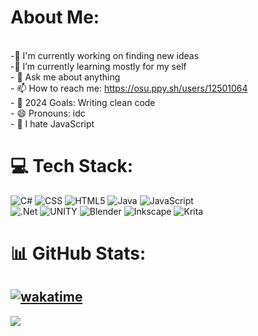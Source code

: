 # About Me:
<br>-🔭 I'm currently working on finding new ideas<br>-🌱 I’m currently learning mostly for my self<br>- 💬 Ask me about anything<br>- 📫 How to reach me: https://osu.ppy.sh/users/12501064<br>- 🥅 2024 Goals: Writing clean code<br>- 😄 Pronouns: idc<br>- 💫 I hate JavaScript


# 💻 Tech Stack:
![C#](https://img.shields.io/badge/c%23-%23239120.svg?style=flat&logo=c-sharp&logoColor=white) ![CSS](https://img.shields.io/badge/css3-%231572B6.svg?style=flat&logo=css3&logoColor=white) ![HTML5](https://img.shields.io/badge/html5-%23E34F26.svg?style=flat&logo=html5&logoColor=white) ![Java](https://img.shields.io/badge/java-%23ED8B00.svg?style=flat&logo=java&logoColor=white) ![JavaScript](https://img.shields.io/badge/javascript-%23323330.svg?style=flat&logo=javascript&logoColor=%23F7DF1E)<br> ![.Net](https://img.shields.io/badge/.NET-5C2D91?style=flat&logo=.net&logoColor=white) ![UNITY](https://img.shields.io/badge/Unity-%2320232a.svg?style=flat&logo=unity&logoColor=white) ![Blender](https://img.shields.io/badge/blender-%23F5792A.svg?style=flat&logo=blender&logoColor=white) ![Inkscape](https://img.shields.io/badge/Inkscape-e0e0e0?style=flat&logo=inkscape&logoColor=080A13) ![Krita](https://img.shields.io/badge/Krita-203759?style=flat&logo=krita&logoColor=EEF37B)
# 📊 GitHub Stats:
[![wakatime](https://wakatime.com/badge/user/0383befc-5b13-40bf-b77f-0aa2a3c9e18f.svg)](https://wakatime.com/@0383befc-5b13-40bf-b77f-0aa2a3c9e18f)
---
[![](https://visitcount.itsvg.in/api?id=Nathans-SushiCat&icon=2&color=10)](https://visitcount.itsvg.in)
<!-- Proudly created with GPRM ( https://gprm.itsvg.in ) -->
